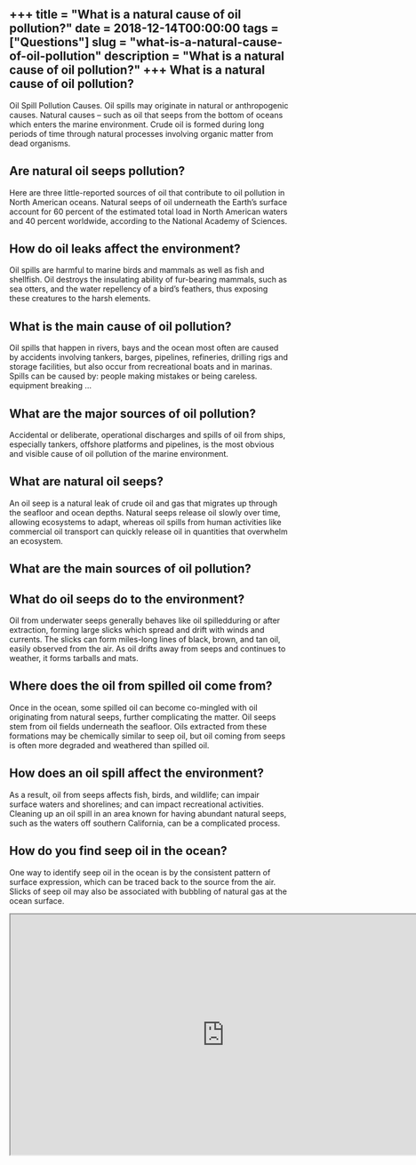 +++
title = "What is a natural cause of oil pollution?"
date = 2018-12-14T00:00:00
tags = ["Questions"]
slug = "what-is-a-natural-cause-of-oil-pollution"
description = "What is a natural cause of oil pollution?"
+++
What is a natural cause of oil pollution?
-----------------------------------------

Oil Spill Pollution Causes. Oil spills may originate in natural or anthropogenic causes. Natural causes – such as oil that seeps from the bottom of oceans which enters the marine environment. Crude oil is formed during long periods of time through natural processes involving organic matter from dead organisms.

Are natural oil seeps pollution?
--------------------------------

Here are three little-reported sources of oil that contribute to oil pollution in North American oceans. Natural seeps of oil underneath the Earth’s surface account for 60 percent of the estimated total load in North American waters and 40 percent worldwide, according to the National Academy of Sciences.

How do oil leaks affect the environment?
----------------------------------------

Oil spills are harmful to marine birds and mammals as well as fish and shellfish. Oil destroys the insulating ability of fur-bearing mammals, such as sea otters, and the water repellency of a bird’s feathers, thus exposing these creatures to the harsh elements.

What is the main cause of oil pollution?
----------------------------------------

Oil spills that happen in rivers, bays and the ocean most often are caused by accidents involving tankers, barges, pipelines, refineries, drilling rigs and storage facilities, but also occur from recreational boats and in marinas. Spills can be caused by: people making mistakes or being careless. equipment breaking …

What are the major sources of oil pollution?
--------------------------------------------

Accidental or deliberate, operational discharges and spills of oil from ships, especially tankers, offshore platforms and pipelines, is the most obvious and visible cause of oil pollution of the marine environment.

What are natural oil seeps?
---------------------------

An oil seep is a natural leak of crude oil and gas that migrates up through the seafloor and ocean depths. Natural seeps release oil slowly over time, allowing ecosystems to adapt, whereas oil spills from human activities like commercial oil transport can quickly release oil in quantities that overwhelm an ecosystem.

What are the main sources of oil pollution?
-------------------------------------------

What do oil seeps do to the environment?
----------------------------------------

Oil from underwater seeps generally behaves like oil spilledduring or after extraction, forming large slicks which spread and drift with winds and currents. The slicks can form miles-long lines of black, brown, and tan oil, easily observed from the air. As oil drifts away from seeps and continues to weather, it forms tarballs and mats.

Where does the oil from spilled oil come from?
----------------------------------------------

Once in the ocean, some spilled oil can become co-mingled with oil originating from natural seeps, further complicating the matter. Oil seeps stem from oil fields underneath the seafloor. Oils extracted from these formations may be chemically similar to seep oil, but oil coming from seeps is often more degraded and weathered than spilled oil.

How does an oil spill affect the environment?
---------------------------------------------

As a result, oil from seeps affects fish, birds, and wildlife; can impair surface waters and shorelines; and can impact recreational activities. Cleaning up an oil spill in an area known for having abundant natural seeps, such as the waters off southern California, can be a complicated process.

How do you find seep oil in the ocean?
--------------------------------------

One way to identify seep oil in the ocean is by the consistent pattern of surface expression, which can be traced back to the source from the air. Slicks of seep oil may also be associated with bubbling of natural gas at the ocean surface.

<iframe allow="accelerometer; autoplay; clipboard-write; encrypted-media; gyroscope; picture-in-picture" allowfullscreen="" class="__youtube_prefs__  epyt-is-override  no-lazyload" data-no-lazy="1" data-origheight="433" data-origwidth="770" data-skipgform_ajax_framebjll="" height="433" id="_ytid_31234" loading="lazy" src="https://www.youtube.com/embed/xBKZjALU18w?enablejsapi=1&autoplay=0&cc_load_policy=0&cc_lang_pref=&iv_load_policy=1&loop=0&modestbranding=0&rel=1&fs=1&playsinline=0&autohide=2&theme=dark&color=red&controls=1&" title="YouTube player" width="770"></iframe>
